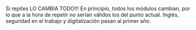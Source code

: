 Si repites LO CAMBIA TODO!!!
En principio, todos los módulos cambian, por lo que a la hora de repetir no serían válidos los del punto actual.
Inglés, seguridad en el trabajo y digitalización pasan al primer año.
